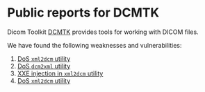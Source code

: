 # Public reports for DCMTK

Dicom Toolkit [DCMTK](https://dicom.offis.de/dcmtk.php.de) provides tools for working with DICOM files.

We have found the following weaknesses and vulnerabilities:

1. [DoS `xml2dcm` utility](./xml2dcm_dos.md)
2. [DoS `dcm2xml` utility](./dcm2xml_dos.md)
3. [XXE injection in `xml2dcm` utility](./xml2dcm_xxe.md)
4. [DoS `xml2dcm` utility](./xml2dcm_dos1.md) 